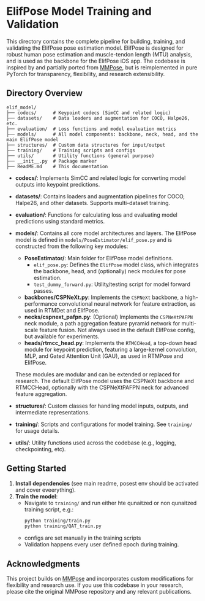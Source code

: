 # ElifPose Model Training and Validation

This directory contains the complete pipeline for building, training, and validating the ElifPose pose estimation model. ElifPose is designed for robust human pose estimation and muscle-tendon length (MTU) analysis, and is used as the backbone for the ElifPose iOS app. The codebase is inspired by and partially ported from [MMPose](https://github.com/open-mmlab/mmpose), but is reimplemented in pure PyTorch for transparency, flexibility, and research extensibility.

## Directory Overview

```
elif_model/
├── codecs/      # Keypoint codecs (SimCC and related logic)
├── datasets/    # Data loaders and augmentation for COCO, Halpe26, etc.
├── evaluation/  # Loss functions and model evaluation metrics
├── models/      # All model components: backbone, neck, head, and the main ElifPose model
├── structures/  # Custom data structures for input/output
├── training/    # Training scripts and configs
├── utils/       # Utility functions (general purpose)
├── __init__.py  # Package marker
├── ReadME.md    # This documentation
```

- **codecs/**: Implements SimCC and related logic for converting model outputs into keypoint predictions.
- **datasets/**: Contains loaders and augmentation pipelines for COCO, Halpe26, and other datasets. Supports multi-dataset training.
- **evaluation/**: Functions for calculating loss and evaluating model predictions using standard metrics.
- **models/**: Contains all core model architectures and layers. The ElifPose model is defined in `models/PoseEstimator/elif_pose.py` and is constructed from the following key modules:
  - **PoseEstimator/**: Main folder for ElifPose model definitions.
    - `elif_pose.py`: Defines the `ElifPose` model class, which integrates the backbone, head, and (optionally) neck modules for pose estimation.
    - `test_dummy_forward.py`: Utility/testing script for model forward passes.
  - **backbones/CSPNeXt.py**: Implements the `CSPNeXt` backbone, a high-performance convolutional neural network for feature extraction, as used in RTMDet and ElifPose.
  - **necks/cspnext_pafpn.py**: (Optional) Implements the `CSPNeXtPAFPN` neck module, a path aggregation feature pyramid network for multi-scale feature fusion. Not always used in the default ElifPose config, but available for experiments.
  - **heads/rtmcc_head.py**: Implements the `RTMCCHead`, a top-down head module for keypoint prediction, featuring a large-kernel convolution, MLP, and Gated Attention Unit (GAU), as used in RTMPose and ElifPose.

  These modules are modular and can be extended or replaced for research. The default ElifPose model uses the CSPNeXt backbone and RTMCCHead, optionally with the CSPNeXtPAFPN neck for advanced feature aggregation.
- **structures/**: Custom classes for handling model inputs, outputs, and intermediate representations.
- **training/**: Scripts and configurations for model training. See `training/` for usage details.
- **utils/**: Utility functions used across the codebase (e.g., logging, checkpointing, etc).

## Getting Started

1. **Install dependencies** (see main readme, posest env should be activated and cover eveerything).
3. **Train the model**:
   - Navigate to `training/` and run either hte qunaitzed or non qunaitzed training script, e.g.:
     ```bash
     python training/train.py
     python training/QAT_train.py 
     ```
   - configs are set manually in the training scripts
   - Validation happens every user defined epoch during training.
   
## Acknowledgments

This project builds on [MMPose](https://github.com/open-mmlab/mmpose) and incorporates custom modifications for flexibility and research use. If you use this codebase in your research, please cite the original MMPose repository and any relevant publications.
